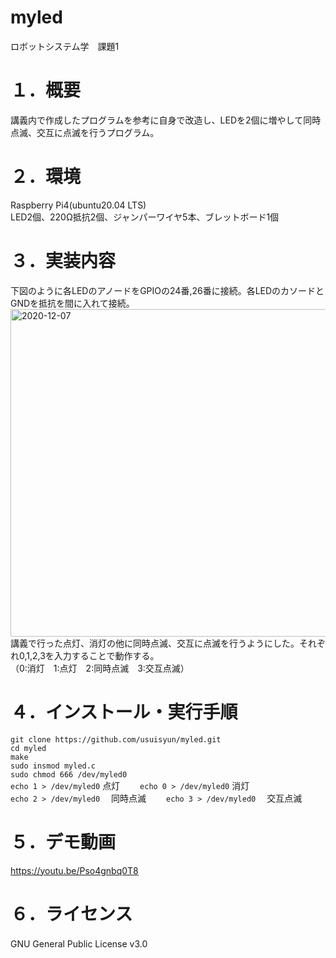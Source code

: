 # myled
ロボットシステム学　課題1

# １．概要  
講義内で作成したプログラムを参考に自身で改造し、LEDを2個に増やして同時点滅、交互に点滅を行うプログラム。

# ２．環境  
Raspberry Pi4(ubuntu20.04 LTS)  
LED2個、220Ω抵抗2個、ジャンパーワイヤ5本、ブレットボード1個

# ３．実装内容 
下図のように各LEDのアノードをGPIOの24番,26番に接続。各LEDのカソードとGNDを抵抗を間に入れて接続。  <img width="524" alt="2020-12-07" src="https://user-images.githubusercontent.com/75220169/101298444-539a1980-3871-11eb-87ca-cf763e62af0a.png">  
講義で行った点灯、消灯の他に同時点滅、交互に点滅を行うようにした。それぞれ0,1,2,3を入力することで動作する。  
（0:消灯　1:点灯　2:同時点滅　3:交互点滅）

# ４．インストール・実行手順  
`git clone https://github.com/usuisyun/myled.git`  
`cd myled`  
`make`      
`sudo insmod myled.c`  
`sudo chmod 666 /dev/myled0`  
`echo 1 > /dev/myled0`    点灯　　
`echo 0 > /dev/myled0`    消灯　　  
`echo 2 > /dev/myled0`   　同時点滅　　
`echo 3 > /dev/myled0`  　交互点滅　　

# ５．デモ動画
https://youtu.be/Pso4gnbq0T8

# ６．ライセンス　　
GNU General Public License v3.0
　

